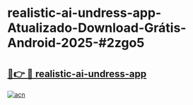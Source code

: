 # realistic-ai-undress-app-Atualizado-Download-Grátis-Android-2025-#2zgo5

# <h2><a href="https://ainizakaria.my?title=realistic-ai-undress-app&ref=24M">🔗👉 🔴 realistic-ai-undress-app</a></h2>

[![acn](https://github.com/user-attachments/assets/0f9c940e-d8b0-45ae-aac7-cd30a18b3e1c)](https://ainizakaria.my?title=realistic-ai-undress-app&ref=24M)

